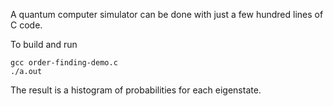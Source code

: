 A quantum computer simulator can be done with just a few hundred lines of C code.

To build and run
```
gcc order-finding-demo.c
./a.out
```

The result is a histogram of probabilities for each eigenstate.
